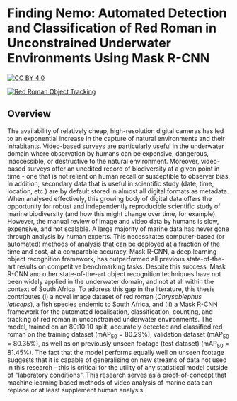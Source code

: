 # Finding Nemo: Automated Detection and Classification of Red Roman in Unconstrained Underwater Environments Using Mask R-CNN

[![CC BY 4.0][cc-by-shield]][cc-by]

[cc-by]: http://creativecommons.org/licenses/by/4.0/
[cc-by-shield]: https://img.shields.io/badge/License-CC%20BY%204.0-lightgrey.svg

[![Red Roman Object Tracking](assets/roman_tracking_sample.gif)](https://www.youtube.com/watch?v=28aIeKxBsrY)

## Overview

The availability of relatively cheap, high-resolution digital cameras has led to an exponential increase in the capture of natural environments and their inhabitants. Video-based surveys are particularly useful in the underwater domain where observation by humans can be expensive, dangerous, inaccessible, or destructive to the natural environment. Moreover, video-based surveys offer an unedited record of biodiversity at a given point in time - one that is not reliant on human recall or susceptible to observer bias. In addition, secondary data that is useful in scientific study (date, time, location, etc.) are by default stored in almost all digital formats as metadata. When analysed effectively, this growing body of digital data offers the opportunity for robust and independently reproducible scientific study of marine biodiversity (and how this might change over time, for example). However, the manual review of image and video data by humans is slow, expensive, and not scalable. A large majority of marine data has never gone through analysis by human experts. This necessitates computer-based (or automated) methods of analysis that can be deployed at a fraction of the time and cost, at a comparable accuracy. Mask R-CNN, a deep learning object recognition framework, has outperformed all previous state-of-the-art results on competitive benchmarking tasks. Despite this success, Mask R-CNN and other state-of-the-art object recognition techniques have not been widely applied in the underwater domain, and not at all within the context of South Africa. To address this gap in the literature, this thesis contributes (i) a novel image dataset of red roman (_Chrysoblephus laticeps_), a fish species endemic to South Africa, and (ii) a Mask R-CNN framework for the automated localisation, classification, counting, and tracking of red roman in unconstrained underwater environments. The model, trained on an 80:10:10 split, accurately detected and classified red roman on the training dataset (mAP<sub>50</sub> = 80.29%), validation dataset (mAP<sub>50</sub> = 80.35%), as well as on previously unseen footage (test dataset) (mAP<sub>50</sub> = 81.45%). The fact that the model performs equally well on unseen footage suggests that it is capable of generalising on new streams of data not used in this research - this is critical for the utility of any statistical model outside of "laboratory conditions". This research serves as a proof-of-concept that machine learning based methods of video analysis of marine data can replace or at least supplement human analysis.